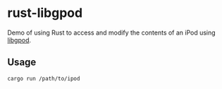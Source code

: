 # rust-libgpod

Demo of using Rust to access and modify the contents of an iPod using
[libgpod](https://github.com/fadingred/libgpod).

## Usage

```
cargo run /path/to/ipod
```
